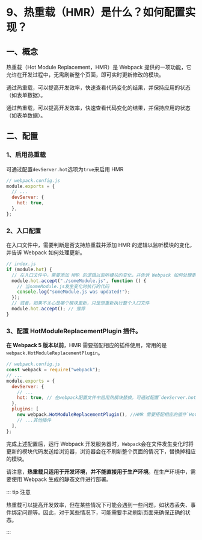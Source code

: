 # 9、热重载（HMR）是什么？如何配置实现？

## 一、概念

热重载（Hot Module Replacement，HMR）是 Webpack 提供的一项功能，它允许在开发过程中，无需刷新整个页面，即可实时更新修改的模块。

通过热重载，可以提高开发效率，快速查看代码变化的结果，并保持应用的状态（如表单数据）。

通过热重载，可以提高开发效率，快速查看代码变化的结果，并保持应用的状态（如表单数据）。

## 二、配置

### 1、启用热重载

可通过配置`devServer.hot`选项为`true`来启用 HMR

```javascript
// webpack.config.js
module.exports = {
  // ...
  devServer: {
    hot: true,
  },
};
```

### 2、入口配置

在入口文件中，需要判断是否支持热重载并添加 HMR 的逻辑以监听模块的变化，并告诉 Webpack 如何处理更新。

```javascript
// index.js
if (module.hot) {
  // 在入口文件中，需要添加 HMR 的逻辑以监听模块的变化，并告诉 Webpack 如何处理更新。
  module.hot.accept("./someModule.js", function () {
    // 当someModule.js发生变化时执行的代码
    console.log("someModule.js was updated!");
  });
  // 或者，如果不关心是哪个模块更新，只是想重新执行整个入口文件
  module.hot.accept(); // 推荐
}
```

### 3、配置 HotModuleReplacementPlugin 插件。

**在 Webpack 5 版本以前**，HMR 需要搭配相应的插件使用，常用的是`webpack.HotModuleReplacementPlugin`。

```javascript
// webpack.config.js
const webpack = require("webpack");
// ...
module.exports = {
  devServer: {
    // ...
    hot: true, // 在webpack配置文件中启用热模块替换。可通过配置`devServer.hot`选项为`true`来启用 HMR
  },
  plugins: [
    new webpack.HotModuleReplacementPlugin(), //HMR 需要搭配相应的插件`HotModuleReplacementPlugin`使用。
    // ...其他插件
  ],
};
```

完成上述配置后，运行 Webpack 开发服务器时，`Webpack`会在文件发生变化时将更新的模块代码发送给浏览器，浏览器会在不刷新整个页面的情况下，替换掉相应的模块。

请注意，**热重载只适用于开发环境，并不能直接用于生产环境**。在生产环境中，需要使用 Webpack 生成的静态文件进行部署。

::: tip 注意

热重载可以提高开发效率，但在某些情况下可能会遇到一些问题，如状态丢失、事件绑定问题等。因此，对于某些情况下，可能需要手动刷新页面来确保正确的状态。

:::
